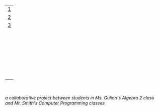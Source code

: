 <table>
  <tr>
   <td>
      <a href="">1</a>
   </td>
  </tr>
  <tr>
   <td>
      <a href="">2</a>
   </td>
  </tr>
  <tr>
   <td>
      <a href="">3</a>
   </td>
  </tr>
  <tr>
   <td>
      <a href=""></a>
   </td>
  </tr>
  <tr>
   <td>
      <a href=""></a>
   </td>
  </tr>
  <tr>
   <td>
      <a href=""></a>
   </td>
  </tr>
  <tr>
   <td>
      <a href=""></a>
   </td>
  </tr>
  <tr>
   <td>
      <a href=""></a>
   </td>
  </tr>
  <tr>
   <td>
      <a href=""></a>
   </td>
  </tr>
  <tr>
   <td>
      <a href=""></a>
   </td>
  </tr>
  <tr>
   <td>
      <a href=""></a>
   </td>
  </tr>
  <tr>
   <td>
      <a href=""></a>
   </td>
  </tr>
  <tr>
   <td>
      <a href=""></a>
   </td>
  </tr>
  <tr>
   <td>
      <a href=""></a>
   </td>
  </tr>
  <tr>
   <td>
      <a href=""></a>
   </td>
  </tr>
  <tr>
   <td>
      <a href=""></a>
   </td>
  </tr>
  <tr>
   <td>
      <a href=""></a>
   </td>
  </tr>
  <tr>
   <td>
      <a href=""></a>
   </td>
  </tr>
  <tr>
   <td>
      <a href=""></a>
   </td>
  </tr>
  <tr>
   <td>
      <a href=""></a>
   </td>
  </tr>
  <tr>
   <td>
      <a href=""></a>
   </td>
  </tr>
  <tr>
   <td>
      <a href=""></a>
   </td>
  </tr>
  <tr>
   <td>
      <a href=""></a>
   </td>
  </tr>
  <tr>
   <td>
      <a href=""></a>
   </td>
  </tr>
  <tr>
   <td>
      <a href=""></a>
   </td>
  </tr>
  <tr>
   <td>
      <a href=""></a>
   </td>
  </tr>
  <tr>
   <td>
      <a href=""></a>
   </td>
  </tr>
  <tr>
   <td>
      <a href=""></a>
   </td>
  </tr>
  <tr>
   <td>
      <a href=""></a>
   </td>
  </tr>
  <tr>
   <td>
      <a href=""></a>
   </td>
  </tr>
</table>

<br>
<br>
<em>a collaborative project between students in Ms. Gulian's Algebra 2 class and Mr. Smith's Computer Programming classes</em>
<br>
<br>

